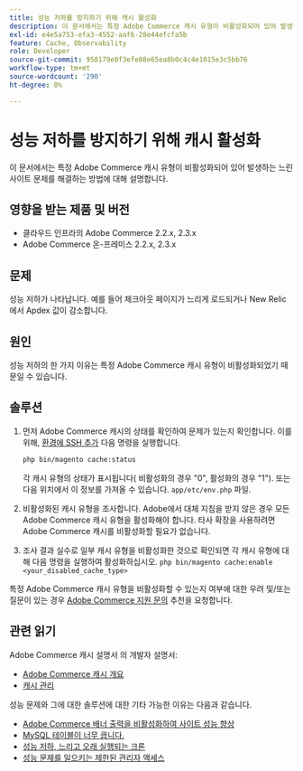 ```yaml
---
title: 성능 저하를 방지하기 위해 캐시 활성화
description: 이 문서에서는 특정 Adobe Commerce 캐시 유형이 비활성화되어 있어 발생하는 느린 사이트 문제를 해결하는 방법에 대해 설명합니다.
exl-id: e4e5a753-efa3-4552-aaf6-28e44efcfa5b
feature: Cache, Observability
role: Developer
source-git-commit: 958179e0f3efe08e65ea8b0c4c4e1015e3c5bb76
workflow-type: tm+mt
source-wordcount: '290'
ht-degree: 0%

---
```


# 성능 저하를 방지하기 위해 캐시 활성화

이 문서에서는 특정 Adobe Commerce 캐시 유형이 비활성화되어 있어 발생하는 느린 사이트 문제를 해결하는 방법에 대해 설명합니다.

## 영향을 받는 제품 및 버전

* 클라우드 인프라의 Adobe Commerce 2.2.x, 2.3.x
* Adobe Commerce 온-프레미스 2.2.x, 2.3.x

## 문제

성능 저하가 나타납니다. 예를 들어 체크아웃 페이지가 느리게 로드되거나 New Relic에서 Apdex 값이 감소합니다.

## 원인

성능 저하의 한 가지 이유는 특정 Adobe Commerce 캐시 유형이 비활성화되었기 때문일 수 있습니다.

## 솔루션

1. 먼저 Adobe Commerce 캐시의 상태를 확인하여 문제가 있는지 확인합니다. 이를 위해, [환경에 SSH 추가](https://devdocs.magento.com/cloud/env/environments-ssh.html#ssh) 다음 명령을 실행합니다.

   ```bash
   php bin/magento cache:status
   ```

   각 캐시 유형의 상태가 표시됩니다( 비활성화의 경우 &quot;0&quot;, 활성화의 경우 &quot;1&quot;). 또는 다음 위치에서 이 정보를 가져올 수 있습니다. `app/etc/env.php` 파일.

1. 비활성화된 캐시 유형을 조사합니다. Adobe에서 대체 지침을 받지 않은 경우 모든 Adobe Commerce 캐시 유형을 활성화해야 합니다. 타사 확장을 사용하려면 Adobe Commerce 캐시를 비활성화할 필요가 없습니다.
1. 조사 결과 실수로 일부 캐시 유형을 비활성화한 것으로 확인되면 각 캐시 유형에 대해 다음 명령을 실행하여 활성화하십시오. `php bin/magento cache:enable <your_disabled_cache_type>`

특정 Adobe Commerce 캐시 유형을 비활성화할 수 있는지 여부에 대한 우려 및/또는 질문이 있는 경우 [Adobe Commerce 지원 문의](/help/help-center-guide/help-center/magento-help-center-user-guide.md#submit-ticket) 추천을 요청합니다.

## 관련 읽기

Adobe Commerce 캐시 설명서 의 개발자 설명서:

* [Adobe Commerce 캐시 개요](https://devdocs.magento.com/guides/v2.3/frontend-dev-guide/cache_for_frontdevs.html)
* [캐시 관리](https://devdocs.magento.com/guides/v2.3/config-guide/cli/config-cli-subcommands-cache.html)

성능 문제와 그에 대한 솔루션에 대한 기타 가능한 이유는 다음과 같습니다.

* [Adobe Commerce 배너 출력을 비활성화하여 사이트 성능 향상](/help/troubleshooting/miscellaneous/disable-magento-banner-output-to-improve-site-performance.md)
* [MySQL 테이블이 너무 큽니다.](/help/troubleshooting/database/mysql-tables-are-too-large.md)
* [성능 저하, 느리고 오래 실행되는 크론](/help/troubleshooting/miscellaneous/slow-performance-slow-and-long-running-crons.md)
* [성능 문제를 일으키는 제한된 관리자 액세스](/help/troubleshooting/miscellaneous/restricted-admin-access-causing-performance-issues.md)
